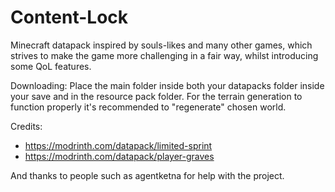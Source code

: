 # Content-Lock
Minecraft datapack inspired by souls-likes and many other games, which strives to make the game more challenging in a fair way, whilst introducing some QoL features.

Downloading:
Place the main folder inside both your datapacks folder inside your save and in the resource pack folder.
For the terrain generation to function properly it's recommended to "regenerate" chosen world.

Credits:
- https://modrinth.com/datapack/limited-sprint
- https://modrinth.com/datapack/player-graves

And thanks to people such as agentketna for help with the project.
